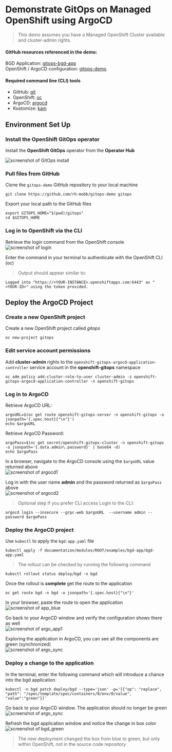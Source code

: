 # Demonstrate GitOps on Managed OpenShift using ArgoCD

>This demo assumes you have a Managed OpenShift Cluster available and cluster-admin rights.

#### GitHub resources referenced in the demo:

BGD Application: [gitops-bgd-app](https://github.com/rh-mobb/gitops-bgd-app) <br>
OpenShift / ArgoCD configuration:  [gitops-demo](https://github.com/rh-mobb/gitops-demo)

#### Required command line (CLI) tools

- GitHub: [git](https://git-scm.com/download/)
- OpenShift: [oc](https://docs.openshift.com/container-platform/4.2/cli_reference/openshift_cli/getting-started-cli.html#cli-installing-cli_cli-developer-commands)
- ArgoCD: [argocd](https://argoproj.github.io/argo-cd/cli_installation/)
- Kustomize: [kam](https://kubectl.docs.kubernetes.io/installation/kustomize/)

## Environment Set Up

### Install the OpenShift GitOps operator

Install the **OpenShift GitOps** operator from the **Operator Hub**

![screenshot of GitOps install](./gitops_operator.png)

### Pull files from GitHub

Clone the `gitops-demo` GitHub repository to your local machine
```
git clone https://github.com/rh-mobb/gitops-demo gitops
```

Export your local path to the GitHub files
```
export GITOPS_HOME="$(pwd)/gitops"
cd $GITOPS_HOME
```

### Log in to OpenShift via the CLI

Retrieve the login command from the OpenShift console <br>
![screenshot of login](./oc_login.png)

Enter the command in your terminal to authenticate with the OpenShift CLI (oc)
>Output should appear similar to:
```
Logged into "https://<YOUR-INSTANCE>.openshiftapps.com:6443" as "<YOUR-ID>" using the token provided.
```

## Deploy the ArgoCD Project

### Create a new OpenShift project

Create a new OpenShift project called *gitops*
```
oc new-project gitops
```

### Edit service account permissions

Add **cluster-admin** rights to the `openshift-gitops-argocd-application-controller` service account in the **openshift-gitops** namespace
```
oc adm policy add-cluster-role-to-user cluster-admin -z openshift-gitops-argocd-application-controller -n openshift-gitops
```

### Log in to ArgoCD

Retrieve ArgoCD URL:
```
argoURL=$(oc get route openshift-gitops-server -n openshift-gitops -o jsonpath='{.spec.host}{"\n"}')
echo $argoURL
```

Retrieve ArgoCD Password:
```
argoPass=$(oc get secret/openshift-gitops-cluster -n openshift-gitops -o jsonpath='{.data.admin\.password}' | base64 -d)
echo $argoPass
```

In a browser, navigate to the ArgoCD console using the `$argoURL` value returned above <br>
![screenshot of argocd1](./argo1.png)

Log in with the user name **admin** and the password returned as `$argoPass` above <br>
![screenshot of argocd2](./argo2.png)

>Optional step if you prefer CLI access
Login to the CLI:
```
argocd login --insecure --grpc-web $argoURL  --username admin --password $argoPass
```

### Deploy the ArgoCD project

Use `kubectl` to apply the `bgd-app.yaml` file
```
kubectl apply -f documentation/modules/ROOT/examples/bgd-app/bgd-app.yaml
```

>The rollout can be checked by running the following command
```
kubectl rollout status deploy/bgd -n bgd
```

Once the rollout is **complete** get the route to the application
```
oc get route bgd -n bgd -o jsonpath='{.spec.host}{"\n"}'
```

In your browser, paste the route to open the application <br>
![screenshot of app_blue](./app_blue.png)

Go back to your ArgoCD window and verify the configuration shows there as well <br>
![screenshot of argo_app1](./argo_app1.png)

Exploring the application in ArgoCD, you can see all the components are green (synchronized) <br>
![screenshot of argo_sync](./argo_sync.png)

### Deploy a change to the application

In the terminal, enter the following command which will introduce a chance into the bgd application
```
kubectl -n bgd patch deploy/bgd --type='json' -p='[{"op": "replace", "path": "/spec/template/spec/containers/0/env/0/value", "value":"green"}]'
```

Go back to your ArgoCD window.  The application should no longer be green <br>
![screenshot of argo_sync](./argo_out_of_sync.png)

Refresh the bgd application window and notice the change in box color<br>
![screenshot of bgd_green](./bgd_green.png)
> The new deployment changed the box from blue to green, but only within OpenShift, not in the source code repository






